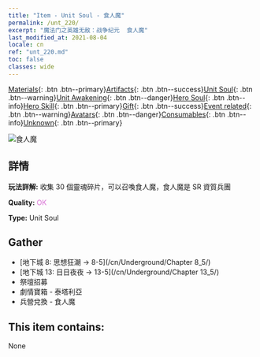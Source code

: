 ```yaml
---
title: "Item - Unit Soul - 食人魔"
permalink: /unt_220/
excerpt: "魔法门之英雄无敌：战争纪元  食人魔"
last_modified_at: 2021-08-04
locale: cn
ref: "unt_220.md"
toc: false
classes: wide
---
```

 [Materials](/ItemsCN/){: .btn .btn--primary}[Artifacts](/ItemsCN/Artifacts/){: .btn .btn--success}[Unit Soul](/ItemsCN/UnitSoul/){: .btn .btn--warning}[Unit Awakening](/ItemsCN/UnitAwakening/){: .btn .btn--danger}[Hero Soul](/ItemsCN/HeroSoul/){: .btn .btn--info}[Hero Skill](/ItemsCN/HeroSkill/){: .btn .btn--primary}[Gift](/ItemsCN/Gift/){: .btn .btn--success}[Event related](/ItemsCN/Events/){: .btn .btn--warning}[Avatars](/ItemsCN/Avatars/){: .btn .btn--danger}[Consumables](/ItemsCN/Consumables/){: .btn .btn--info}[Unknown](/ItemsCN/Unknown/){: .btn .btn--primary}

 ![食人魔](/images/u/ti_shirenmo.jpg)

## 詳情
 **玩法詳解:** 收集 30 個靈魂碎片，可以召喚食人魔，食人魔是 SR 資質兵團

 **Quality:** <span style="color: #DA70D6">OK</span>

 **Type:** Unit Soul

## Gather

*    [地下城 8: 思想狂潮 -> 8-5](/cn/Underground/Chapter 8_5/) 
*    [地下城 13: 日日夜夜 -> 13-5](/cn/Underground/Chapter 13_5/) 
*    祭壇招募 
*    劇情寶箱 - 泰塔利亞 
*    兵營兌換 - 食人魔 

## This item contains:

  None

